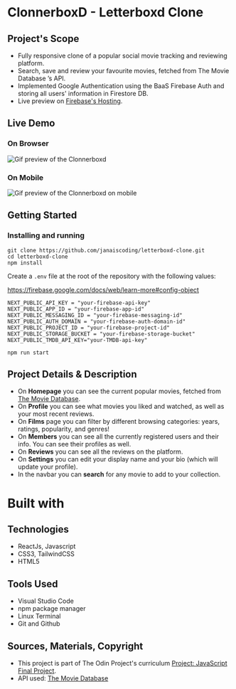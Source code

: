 # ClonnerboxD - Letterboxd Clone

## Project's Scope

- Fully responsive clone of a popular social movie tracking and reviewing platform.
- Search, save and review your favourite movies, fetched from The Movie Database ’s API.
- Implemented Google Authentication using the BaaS Firebase Auth and storing all users' information in Firestore DB.
- Live preview on [Firebase's Hosting](https://clonnerboxd.web.app/).

## Live Demo

### On Browser

![Gif preview of the Clonnerboxd](./src/assets/clonnerboxd-preview-desktop.gif)

### On Mobile

![Gif preview of the Clonnerboxd on mobile](/src/assets/clonnerboxd-mobile-preview.gif)

## Getting Started

### Installing and running

```
git clone https://github.com/janaiscoding/letterboxd-clone.git
cd letterboxd-clone
npm install
```

Create a `.env` file at the root of the repository with the following values:

https://firebase.google.com/docs/web/learn-more#config-object

```
NEXT_PUBLIC_API_KEY = "your-firebase-api-key"
NEXT_PUBLIC_APP_ID = "your-firebase-app-id"
NEXT_PUBLIC_MESSAGING_ID = "your-firebase-messaging-id"
NEXT_PUBLIC_AUTH_DOMAIN = "your-firebase-auth-domain-id"
NEXT_PUBLIC_PROJECT_ID = "your-firebase-project-id"
NEXT_PUBLIC_STORAGE_BUCKET = "your-firebase-storage-bucket"
NEXT_PUBLIC_TMDB_API_KEY="your-TMDB-api-key"
```

```
npm run start
```

## Project Details & Description

- On **Homepage** you can see the current popular movies, fetched from [The Movie Database](https://www.themoviedb.org/).
- On **Profile** you can see what movies you liked and watched, as well as your most recent reviews.
- On **Films** page you can filter by different browsing categories: years, ratings, popularity, and genres!
- On **Members** you can see all the currently registered users and their info. You can see their profiles as well.
- On **Reviews** you can see all the reviews on the platform.
- On **Settings** you can edit your display name and your bio (which will update your profile).
- In the navbar you can **search** for any movie to add to your collection.

# Built with

## Technologies

- ReactJs, Javascript
- CSS3, TailwindCSS
- HTML5

## Tools Used

- Visual Studio Code
- npm package manager
- Linux Terminal
- Git and Github

## Sources, Materials, Copyright

- This project is part of The Odin Project's curriculum [Project: JavaScript Final Project](https://www.theodinproject.com/lessons/node-path-javascript-javascript-final-project).
- API used: [The Movie Database](https://www.themoviedb.org/)
